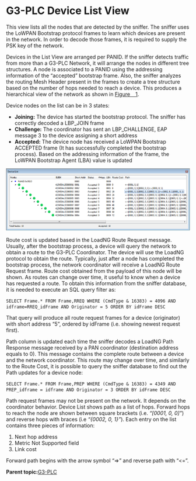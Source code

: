 # G3-PLC Device List View

This view lists all the nodes that are detected by the sniffer. The sniffer uses the LoWPAN Bootstrap protocol frames to learn which devices are present in the network. In order to decode those frames, it is required to supply the PSK key of the network.

Devices in the List View are arranged per PANID. If the sniffer detects traffic from more than a G3-PLC Network, it will arrange the nodes in different tree structures. A node is associated to a PANID using the addressing information of the “accepted” bootstrap frame. Also, the sniffer analyzes the routing Mesh Header present in the frames to create a tree structure based on the number of hops needed to reach a device. This produces a hierarchical view of the network as shown in [Figure   1](#FIG_QZW_NVM_SCB).

Device nodes on the list can be in 3 states:

-   **Joining:** The device has started the bootstrap protocol. The sniffer has correctly decoded a LBP\_JOIN frame
-   **Challenge:** The coordinator has sent an LBP\_CHALLENGE, EAP message 3 to the device assigning a short address
-   **Accepted:** The device node has received a LoWPAN Bootstrap ACCEPTED frame \(It has successfully completed the bootstrap process\). Based on the addressing information of the frame, the LoWPAN Bootstrap Agent \(LBA\) value is updated

![](GUID-F82694B2-8E07-4FB2-BCC3-DC7183C53D70-low.png "G3-PLC Device List Window")

Route cost is updated based in the LoadNG Route Request message. Usually, after the bootstrap process, a device will query the network to obtain a route to the G3-PLC Coordinator. The device will use the LoadNG protocol to obtain the route. Typically, just after a node has completed the bootstrap process, the network coordinator will receive a LoadNG Route Request frame. Route cost obtained from the payload of this node will be shown. As routes can change over time, it useful to know when a device has requested a route. To obtain this information from the sniffer database, it is needed to execute an SQL query filter as:

```
SELECT Frame.* FROM Frame,RREQ WHERE (CmdType & 16383) = 4096 AND idframe=RREQ_idFrame AND Originator = 5 ORDER BY idFrame DESC
```

That query will produce all route request frames for a device \(originator\) with short address “5”, ordered by idFrame \(i.e. showing newest request first\).

Path column is updated each time the sniffer decodes a LoadNG Path Response message received by a PAN coordinator \(destination address equals to 0\). This message contains the complete route between a device and the network coordinator. This route may change over time, and similarly to the Route Cost, it is possible to query the sniffer database to find out the Path updates for a device node:

```
SELECT Frame.* FROM Frame,PREP WHERE (CmdType & 16383) = 4349 AND PREP_idframe = idframe AND Originator = 3 ORDER BY idFrame DESC
```

Path request frames may not be present on the network. It depends on the coordinator behavior. Device List shows path as a list of hops. Forward hops to reach the node are shown between square brackets \(i.e. *“\[0001, 0, 0\]”*\) and reverse hops with braces \(i.e *“\{0002, 0, 1\}”*\). Each entry on the list contains three pieces of information:

1.  Next hop address
2.  Metric Not Supported field
3.  Link cost

Forward path begins with the arrow symbol “=\>” and reverse path with “<=”.

**Parent topic:**[G3-PLC](GUID-AEF828B2-7BEE-47DA-84FC-8959348255B2.md)

